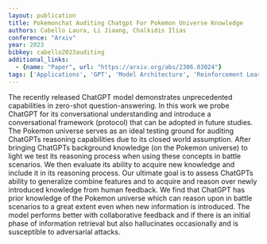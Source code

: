 ```yaml
---
layout: publication
title: Pokemonchat Auditing Chatgpt For Pokemon Universe Knowledge
authors: Cabello Laura, Li Jiaang, Chalkidis Ilias
conference: "Arxiv"
year: 2023
bibkey: cabello2023auditing
additional_links:
  - {name: "Paper", url: "https://arxiv.org/abs/2306.03024"}
tags: ['Applications', 'GPT', 'Model Architecture', 'Reinforcement Learning', 'Security', 'Tools']
---
```

The recently released ChatGPT model demonstrates unprecedented capabilities in zero-shot question-answering. In this work we probe ChatGPT for its conversational understanding and introduce a conversational framework (protocol) that can be adopted in future studies. The Pokemon universe serves as an ideal testing ground for auditing ChatGPTs reasoning capabilities due to its closed world assumption. After bringing ChatGPTs background knowledge (on the Pokemon universe) to light we test its reasoning process when using these concepts in battle scenarios. We then evaluate its ability to acquire new knowledge and include it in its reasoning process. Our ultimate goal is to assess ChatGPTs ability to generalize combine features and to acquire and reason over newly introduced knowledge from human feedback. We find that ChatGPT has prior knowledge of the Pokemon universe which can reason upon in battle scenarios to a great extent even when new information is introduced. The model performs better with collaborative feedback and if there is an initial phase of information retrieval but also hallucinates occasionally and is susceptible to adversarial attacks.
